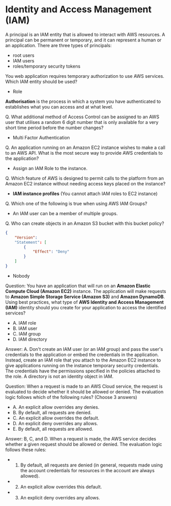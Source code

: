 # Identity and Access Management (IAM)
A principal is an IAM entity that is allowed
to interact with AWS resources. A principal can be permanent or temporary, and it can
represent a human or an application. There are three types of principals: 
- root users 
- IAM users
- roles/temporary security tokens


You web application requires temporary authorization to use AWS services. Which IAM entity should be used?
- Role

**Authorisation** is the process in which a system you have authenticated to establishes what you can
access and at what level.

Q. What additional method of Access Control can be assigned to an AWS user that utilises a random 6 digit number that is only available for a very short time period before the number changes?
- Multi Factor Authentication

Q. An application running on an Amazon EC2 instance wishes to make a call to an AWS API. What is the most secure way to provide AWS credentials to the application?
- Assign an IAM Role to the instance.

Q. Which feature of AWS is designed to permit calls to the platform from an Amazon EC2 instance without needing access keys placed on the instance?
- **IAM instance profiles** (You cannot attach IAM roles to EC2 instance)

Q. Which one of the following is true when using AWS IAM Groups?
- An IAM user can be a member of multiple groups.

Q. Who can create objects in an Amazon S3 bucket with this bucket policy?
```json
{
    "Version":
    "Statement": [
        {
            "Effect": "Deny"
        }
    ]
}
```
- Nobody

Question: You have an application that will run on an **Amazon Elastic Compute Cloud (Amazon EC2)** instance. The application will make requests to **Amazon Simple Storage Service (Amazon S3)** and **Amazon DynamoDB**. Using best practices, what type of **AWS Identity and Access Management (IAM)** identity should you create for your application to access the identified services?
- A. IAM role
- B. IAM user
- C. IAM group
- D. IAM directory

Answer: A. 
Don't create an IAM user (or an IAM group) and pass the user's credentials to the application or embed the credentials in the application. Instead, create an IAM role that you attach to the Amazon EC2 instance to give applications running on the instance temporary security credentials. The credentials have the permissions specified in the policies attached to the role. A directory is not an identity object in IAM.

Question: When a request is made to an AWS Cloud service, the request is evaluated to decide whether it should be allowed or denied. The evaluation logic follows which of the following rules? (Choose 3 answers)
- A. An explicit allow overrides any denies.
- B. By default, all requests are denied.
- C. An explicit allow overrides the default.
- D. An explicit deny overrides any allows.
- E. By default, all requests are allowed.

Answer: B, C, and D. When a request is made, the AWS service decides whether a given request
should be allowed or denied. The evaluation logic follows these rules:
- 1) By default, all requests are denied (in general, requests made using the account
credentials for resources in the account are always allowed).
- 2) An explicit allow overrides this default.
- 3) An explicit deny overrides any allows.

